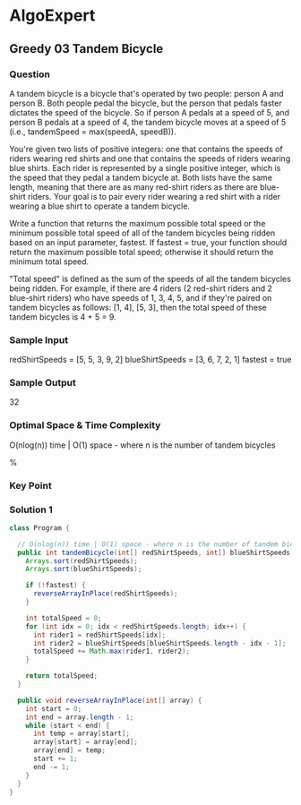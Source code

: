 # AlgoExpert

## Greedy 03 Tandem Bicycle

### Question

A tandem bicycle is a bicycle that's operated by two people: person A and person B. Both people pedal the bicycle, but the person that pedals faster dictates the speed of the bicycle. So if person A pedals at a speed of 5, and person B pedals at a speed of 4, the tandem bicycle moves at a speed of 5 (i.e., tandemSpeed = max(speedA, speedB)).

You're given two lists of positive integers: one that contains the speeds of riders wearing red shirts and one that contains the speeds of riders wearing blue shirts. Each rider is represented by a single positive integer, which is the speed that they pedal a tandem bicycle at. Both lists have the same length, meaning that there are as many red-shirt riders as there are blue-shirt riders. Your goal is to pair every rider wearing a red shirt with a rider wearing a blue shirt to operate a tandem bicycle.

Write a function that returns the maximum possible total speed or the minimum possible total speed of all of the tandem bicycles being ridden based on an input parameter, fastest. If fastest = true, your function should return the maximum possible total speed; otherwise it should return the minimum total speed.

"Total speed" is defined as the sum of the speeds of all the tandem bicycles being ridden. For example, if there are 4 riders (2 red-shirt riders and 2 blue-shirt riders) who have speeds of 1, 3, 4, 5, and if they're paired on tandem bicycles as follows: [1, 4], [5, 3], then the total speed of these tandem bicycles is 4 + 5 = 9.

### Sample Input

redShirtSpeeds = [5, 5, 3, 9, 2]
blueShirtSpeeds = [3, 6, 7, 2, 1]
fastest = true

### Sample Output

32

### Optimal Space & Time Complexity

O(nlog(n)) time | O(1) space - where n is the number of tandem bicycles

%

### Key Point

### Solution 1

```java
class Program {

  // O(nlog(n)) time | O(1) space - where n is the number of tandem bicycles
  public int tandemBicycle(int[] redShirtSpeeds, int[] blueShirtSpeeds, boolean fastest) {
    Arrays.sort(redShirtSpeeds);
    Arrays.sort(blueShirtSpeeds);

    if (!fastest) {
      reverseArrayInPlace(redShirtSpeeds);
    }

    int totalSpeed = 0;
    for (int idx = 0; idx < redShirtSpeeds.length; idx++) {
      int rider1 = redShirtSpeeds[idx];
      int rider2 = blueShirtSpeeds[blueShirtSpeeds.length - idx - 1];
      totalSpeed += Math.max(rider1, rider2);
    }

    return totalSpeed;
  }

  public void reverseArrayInPlace(int[] array) {
    int start = 0;
    int end = array.length - 1;
    while (start < end) {
      int temp = array[start];
      array[start] = array[end];
      array[end] = temp;
      start += 1;
      end -= 1;
    }
  }
}

```
